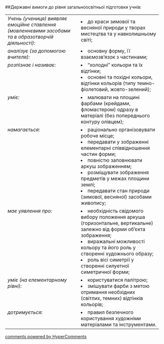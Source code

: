 <div id="hypercomments_widget" class="js-hypercomments-widget invisible"></div>

##Державні вимоги до рівня загальноосвітньої підготовки учнів:

<table>
<tbody>
<tr>
<td style="vertical-align:top !important;">
<i>Учень (учениця) виявляє емоційне ставлення (мовленнєвими засобами та в образотворчій діяльності):</i><br>
</td>
<td>
<li>до краси зимової та весняної природи у творах мистецтва та у навколишньому світі;</li>
</td>
</tr>

<tr>
<td style="vertical-align:top !important;">
<i>аналізує (за допомогою вчителя):</i><br>
</td>
<td>
<li>основну форму, її взаємозв’язок з частинами;</li>
</td>
</tr>

<tr>
<td style="vertical-align:top !important;">
<i>розпізнає і називає:</i><br>
</td>
<td>
<li>“холодні” кольори та їх відтінки;</li>
<li>основні та похідні кольори, відтінки кольорів (типу темно-фіолетовий, жовто-зелений);</li>
</td>
</tr>

<tr>
<td style="vertical-align:top !important;">
<i>уміє:</i><br>
</td>
<td>
<li>малювати на площині фарбами (крейдами, фломастером) одразу в матеріалі (без попереднього контуру олівцем);</li>
</td>
</tr>

<tr>
<td style="vertical-align:top !important;">
<i>намагається:</i><br>
</td>
<td>
<li>раціонально організовувати робоче місце;</li>
<li>передавати у зображенні елементарні співвідношення частин форми;</li>
<li>повністю заповнювати аркуш зображенням;</li>
<li>розміщувати зображення предметів у межах площини землі;</li>
<li>передавати стан природи (зимової, весняної) засобами живопису;</li>
</td>
</tr>

<tr>
<td style="vertical-align:top !important;">
<i>має уявлення про:</i><br>
</td>
<td>
<li>необхідність свідомого вибору положення аркуша (горизонтальне, вертикальне) залежно від форми об’єкта зображення;</li>
<li>виражальні можливості кольору та його роль у створенні художнього образу;</li>
<li>роль вісі симетрії у створенні силуетної симетричної форми;</li>
</td>
</tr>

<tr>
<td style="vertical-align:top !important;">
<i>уміє (на елементарному рівні):</i><br>
</td>
<td>
<li>користуватися палітрою; </li>
<li>змішувати фарби з метою отримання необхідних (світлих, темних) відтінків кольорів;</li>
</td>
</tr>

<tr>
<td style="vertical-align:top !important;">
<i>дотримується:</i><br>
</td>
<td>
<li>правил безпечного користування художніми матеріалами та інструментами.</li>
</td>
</tr>
</tbody>
</table>

<div class="js-hypercomments-container">
    <a href="http://hypercomments.com" class="hc-link" title="comments widget">comments powered by HyperComments</a>
</div>